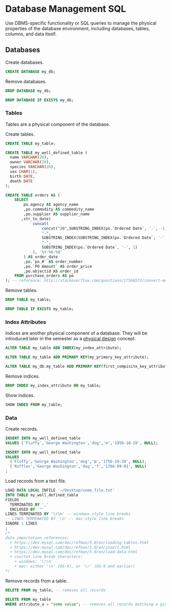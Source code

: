 # Database Management SQL

Use DBMS-specific functionality or SQL queries to manage the physical properties of the database environment, including databases, tables, columns, and data itself.

## Databases

Create databases.

```` sql
CREATE DATABASE my_db;
````

Remove databases.

```` sql
DROP DATABASE my_db;
````

```` sql
DROP DATABASE IF EXISTS my_db;
````

### Tables

Tables are a physical component of the database.

Create tables.

```` sql
CREATE TABLE my_table;
````

```` sql
CREATE TABLE my_well_defined_table (
  name VARCHAR(20),
  owner VARCHAR(20),
  species VARCHAR(20),
  sex CHAR(1),
  birth DATE,
  death DATE
);
````

```` sql
CREATE TABLE orders AS (
    SELECT
        po.agency AS agency_name
        ,po.commodity AS commodity_name
        ,po.supplier AS supplier_name
       ,str_to_date(
            concat(
                concat("20",SUBSTRING_INDEX(po.`Ordered Date`, '-', -1)),
                "-",
                SUBSTRING_INDEX(SUBSTRING_INDEX(po.`Ordered Date`, '-', -2), '-', 1),
                "-",
                SUBSTRING_INDEX(po.`Ordered Date`, '-', 1)
            ), '%Y-%b-%d'
        ) AS order_date
        ,po.`po_#` AS order_number
        ,po.`PO Amount` AS order_price
        ,po.objectid AS order_id
    FROM purchase_orders AS po
); -- reference: http://stackoverflow.com/questions/17566573/convert-month-shortname-to-month-number
````

Remove tables.

```` sql
DROP TABLE my_table;
````

```` sql
DROP TABLE IF EXISTS my_table;
````

### Index Attributes

Indices are another physical component of a database.
 They will be introduced later in the semester
   as a [physical design](/notes/database-design/physical-design.md) concept.

```` sql
ALTER TABLE my_table ADD INDEX(my_index_attribute);
````

```` sql
ALTER TABLE my_table ADD PRIMARY KEY(my_primary_key_attribute);
````

```` sql
ALTER TABLE my_db.my_table ADD PRIMARY KEY(first_compisite_key_attribute, second_compisite_key_attribute, another_compisite_key_attribute);
````

Remove indices.

```` sql
DROP INDEX my_index_attribute ON my_table;
````

Show indices.

```` sql
SHOW INDEX FROM my_table;
````

### Data

Create records.

```` sql
INSERT INTO my_well_defined_table
VALUES ('Fluffy','George Washington','dog','m','1956-10-28', NULL);
````

```` sql
INSERT INTO my_well_defined_table
VALUES
  ('Fluffy','George Washington','dog','m','1756-10-28', NULL),
  ('Ruffles','George Washington','dog','f','1766-09-01', NULL)
;
````

Load records from a text file.

```` sql
LOAD DATA LOCAL INFILE '~/Desktop/some_file.txt'
INTO TABLE my_well_defined_table
FIELDS
  TERMINATED BY ','
  ENCLOSED BY '"'
LINES TERMINATED BY '\r\n' -- windows-style line breaks
-- LINES TERMINATED BY '\n' -- mac-style line breaks
IGNORE 1 LINES
;
/*
data importation references:
  + https://dev.mysql.com/doc/refman/5.0/en/loading-tables.html
  + https://dev.mysql.com/doc/refman/5.0/en/insert.html
  + https://dev.mysql.com/doc/refman/5.0/en/load-data.html
  + csv/txt line break characters:
    + windows: '\r\n'
    + mac: either '\n' (OS-X), or '\r' (OS-9 and earlier)
*/
````

Remove records from a table.

```` sql
DELETE FROM my_table; -- removes all records
````

```` sql
DELETE FROM my_table
WHERE attribute_a = "some value"; -- removes all records matching a given condition (see data analysis lecture notes for more info on the where clause...)
````
